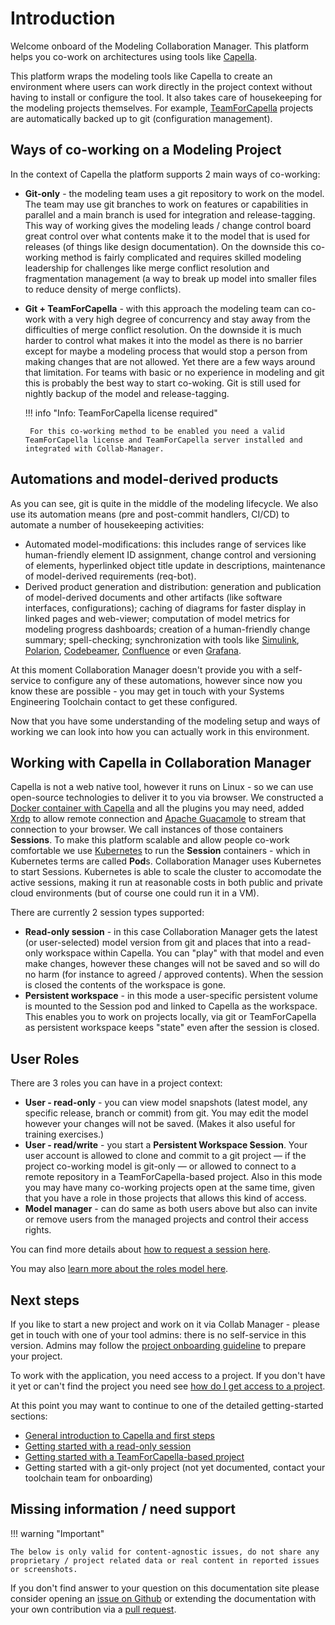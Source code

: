 <!--
 ~ SPDX-FileCopyrightText: Copyright DB Netz AG and the capella-collab-manager contributors
 ~ SPDX-License-Identifier: Apache-2.0
 -->

# Introduction

Welcome onboard of the Modeling Collaboration Manager. This platform helps you co-work on architectures using tools like [Capella](https://www.eclipse.org/capella/).

This platform wraps the modeling tools like Capella to create an environment where users can work directly in the project context without having to install or configure the tool. It also takes care of housekeeping for the modeling projects themselves. For example, [TeamForCapella](https://www.obeosoft.com/en/team-for-capella) projects are automatically backed up to git (configuration management).

## Ways of co-working on a Modeling Project

In the context of Capella the platform supports 2 main ways of co-working:

 - **Git-only** - the modeling team uses a git repository to work on the model. The team may use git branches to work on features or capabilities in parallel and a main branch is used for integration and release-tagging. This way of working gives the modeling leads / change control board great control over what contents make it to the model that is used for releases (of things like design documentation). On the downside this co-working method is fairly complicated and requires skilled modeling leadership for challenges like merge conflict resolution and fragmentation management (a way to break up model into smaller files to reduce density of merge conflicts).
 - **Git + TeamForCapella** - with this approach the modeling team can co-work with a very high degree of concurrency and stay away from the difficulties of merge conflict resolution. On the downside it is much harder to control what makes it into the model as there is no barrier except for maybe a modeling process that would stop a person from making changes that are not allowed. Yet there are a few ways around that limitation. For teams with basic or no experience in modeling and git this is probably the best way to start co-woking. Git is still used for nightly backup of the model and release-tagging.

    !!! info "Info: TeamForCapella license required"

        For this co-working method to be enabled you need a valid TeamForCapella license and TeamForCapella server installed and integrated with Collab-Manager.

## Automations and model-derived products

As you can see, git is quite in the middle of the modeling lifecycle. We also use its automation means (pre and post-commit handlers, CI/CD) to automate a number of housekeeping activities:

- Automated model-modifications: this includes range of services like human-friendly element ID assignment, change control and versioning of elements, hyperlinked object title update in descriptions, maintenance of model-derived requirements (req-bot).
- Derived product generation and distribution: generation and publication of model-derived documents and other artifacts (like software interfaces, configurations); caching of diagrams for faster display in linked pages and web-viewer; computation of model metrics for modeling progress dashboards; creation of a human-friendly change summary; spell-checking; synchronization with tools like [Simulink](https://mathworks.com/products/simulink.html), [Polarion](https://polarion.plm.automation.siemens.com/), [Codebeamer](https://codebeamer.com/), [Confluence](https://www.atlassian.com/software/confluence) or even [Grafana](https://grafana.com/).

At this moment Collaboration Manager doesn't provide you with a self-service to configure any of these automations, however since now you know these are possible - you may get in touch with your Systems Engineering Toolchain contact to get these configured.

Now that you have some understanding of the modeling setup and ways of working we can look into how you can actually work in this environment.


## Working with Capella in Collaboration Manager

Capella is not a web native tool, however it runs on Linux - so we can use open-source technologies to deliver it to you via browser. We constructed a [Docker container with Capella](https://github.com/DSD-DBS/capella-dockerimages) and all the plugins you may need, added [Xrdp](http://xrdp.org/) to allow remote connection and [Apache Guacamole](https://guacamole.apache.org/) to stream that connection to your browser. We call instances of those containers **Sessions**. To make this platform scalable and allow people co-work comfortable we use [Kubernetes](https://kubernetes.io/) to run the **Session** containers - which in Kubernetes terms are called **Pod**s. Collaboration Manager uses Kubernetes to start Sessions. Kubernetes is able to scale the cluster to accomodate the active sessions, making it run at reasonable costs in both public and private cloud environments (but of course one could run it in a VM).

There are currently 2 session types supported:

* **Read-only session** - in this case Collaboration Manager gets the latest (or user-selected) model version from git and places that into a read-only workspace within Capella. You can "play" with that model and even make changes, however these changes will not be saved and so will do no harm (for instance to agreed / approved contents). When the session is closed the contents of the workspace is gone.
* **Persistent workspace** - in this mode a user-specific persistent volume is mounted to the Session pod and linked to Capella as the workspace. This enables you to work on projects locally, via git or TeamForCapella as persistent workspace keeps "state" even after the session is closed.


## User Roles

There are 3 roles you can have in a project context:

- **User - read-only** - you can view model snapshots (latest model, any specific release, branch or commit) from git. You may edit the model however your changes will not be saved. (Makes it also useful for training exercises.)
- **User - read/write** - you start a **Persistent Workspace Session**. Your user account is allowed to clone and commit to a git project — if the project co-working model is git-only — or allowed to connect to a remote repository in a TeamForCapella-based project. Also in this mode you may have many co-working projects open at the same time, given that you have a role in those projects that allows this kind of access.
- **Model manager** - can do same as both users above but also can invite or remove users from the managed projects and control their access rights.

You can find more details about [how to request a session here](sessions/request.md).

You may also [learn more about the roles model here](projects/roles.md).

## Next steps

If you like to start a new project and work on it via Collab Manager - please get in touch with one of your tool admins: there is no self-service in this version.
Admins may follow the [project onboarding guideline](projects/new.md) to prepare your project.

To work with the application, you need access to a project. If you don't have it yet or can't find the project you need see [how do I get access to a project](projects/access.md).

At this point you may want to continue to one of the detailed getting-started sections:

- [General introduction to Capella and first steps](getting-started/capella-intro.md)
- [Getting started with a read-only session](getting-started/read-only.md)
- [Getting started with a TeamForCapella-based project](getting-started/read-write-t4c.md)
- Getting started with a git-only project (not yet documented, contact your toolchain team for onboarding)

## Missing information / need support

!!! warning "Important"

    The below is only valid for content-agnostic issues, do not share any proprietary / project related data or real content in reported issues or screenshots.

If you don't find answer to your question on this documentation site please consider opening an [issue on Github](https://github.com/DSD-DBS/capella-collab-manager/issues) or extending the documentation with your own contribution via a [pull request](https://github.com/DSD-DBS/capella-collab-manager/pulls).
